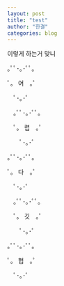 ```yaml
---
layout: post
title: "test"
author: "한결"
categories: blog
---
```


이렇게 하는거 맞니

｡ﾟﾟ･｡･ﾟﾟ｡

ﾟ。 어　｡ﾟ

　ﾟ･｡･ﾟ
 
　｡ﾟﾟ･｡･ﾟﾟ｡
 
　ﾟ。 렵　｡ﾟ
 
　　ﾟ･｡･ﾟ
  
｡ﾟﾟ･｡･ﾟﾟ｡

ﾟ。 다　｡ﾟ

　ﾟ･｡･ﾟ
 
　｡ﾟﾟ･｡･ﾟﾟ｡
 
　ﾟ。 깃　｡ﾟ
 
　　ﾟ･｡･ﾟ
  
｡ﾟﾟ･｡･ﾟﾟ｡

ﾟ。 헙　｡ﾟ

　ﾟ･｡･ﾟ
 
